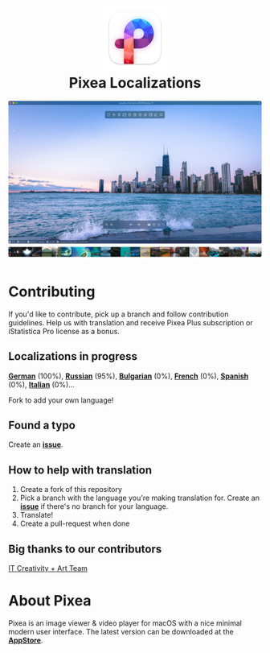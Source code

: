 <h1 align="center">
  <br>
  <a href="https://www.imagetasks.com/pixea"><img src="https://github.com/imagetasks/Pixea-Localizations/blob/main/i/pixea-logo.png?raw=true" width="128"></a>
  <br>
  <b>Pixea Localizations</b>
  <br>
</h1>

<p align="center">
  <img src="https://github.com/imagetasks/Pixea-Localizations/blob/main/i/pixea-screenshot.jpg?raw=true">
</p>

# Contributing

If you'd like to contribute, pick up a branch and follow contribution guidelines. Help us with translation and receive Pixea Plus subscription or iStatistica Pro license as a bonus.

## Localizations in progress

[**German**](https://github.com/imagetasks/Pixea-Localizations/tree/German) (100%), [**Russian**](https://github.com/imagetasks/Pixea-Localizations/tree/Russian) (95%), [**Bulgarian**](https://github.com/imagetasks/Pixea-Localizations/tree/Bulgarian) (0%), [**French**](https://github.com/imagetasks/Pixea-Localizations/tree/French) (0%), [**Spanish**](https://github.com/imagetasks/Pixea-Localizations/tree/Spanish) (0%), [**Italian**](https://github.com/imagetasks/Pixea-Localizations/tree/Italian) (0%)... 

Fork to add your own language!

## Found a typo

Create an [**issue**](https://github.com/imagetasks/Pixea-Localizations/issues).

## How to help with translation

1. Create a fork of this repository
2. Pick a branch with the language you're making translation for. Create an [**issue**](https://github.com/imagetasks/Pixea-Localizations/issues) if there's no branch for your language.
3. Translate!
4. Create a pull-request when done

## Big thanks to our contributors
[IT Creativity + Art Team](https://github.com/nimdassdev)



# About Pixea

Pixea is an image viewer & video player for macOS with a nice minimal modern user interface. The latest version can be downloaded at the [**AppStore**](https://apps.apple.com/app/pixea/id1507782672).
